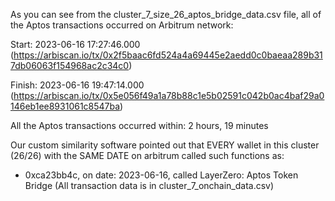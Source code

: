 As you can see from the cluster_7_size_26_aptos_bridge_data.csv file, all of the Aptos transactions occurred on Arbitrum network:

Start: 2023-06-16 17:27:46.000 (https://arbiscan.io/tx/0x2f5baac6fd524a4a69445e2aedd0c0baeaa289b317db06063f154968ac2c34c0)

Finish: 2023-06-16 19:47:14.000 (https://arbiscan.io/tx/0x5e056f49a1a78b88c1e5b02591c042b0ac4baf29a0146eb1ee8931061c8547ba)

All the Aptos transactions occurred within: 2 hours, 19 minutes

Our custom similarity software pointed out that EVERY wallet in this cluster (26/26) with the SAME DATE on arbitrum called such functions as:

- 0xca23bb4c, on date: 2023-06-16, called LayerZero: Aptos Token Bridge
(All transaction data is in cluster_7_onchain_data.csv)
